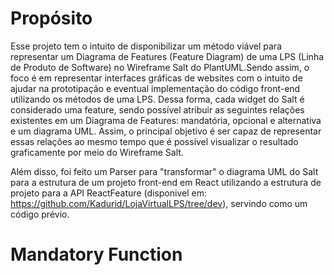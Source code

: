 # Propósito

Esse projeto tem o intuito de disponibilizar um método viável para representar um Diagrama de Features (Feature Diagram) de uma LPS (Linha de Produto de Software) no Wireframe Salt do PlantUML.Sendo assim, o foco é em representar interfaces gráficas de websites com o intuito de ajudar na prototipação e eventual implementação do código front-end utilizando os métodos de uma LPS. Dessa forma, cada widget do Salt é considerado uma feature, sendo possível atribuir as seguintes relações existentes em um Diagrama de Features: mandatória, opcional e alternativa e um diagrama UML. Assim, o principal objetivo é ser capaz de representar essas relações ao mesmo tempo que é possível visualizar o resultado graficamente por meio do Wireframe Salt.

Além disso, foi feito um Parser para "transformar" o diagrama UML do Salt para a estrutura de um projeto front-end em React utilizando a estrutura de projeto para a API ReactFeature (disponivel em: https://github.com/Kadurid/LojaVirtualLPS/tree/dev), servindo como um código prévio.

# Mandatory Function


